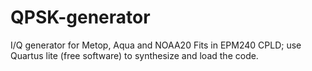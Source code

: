 # QPSK-generator
I/Q generator for Metop, Aqua and NOAA20
Fits in EPM240 CPLD; use Quartus lite (free software) to synthesize and load the code.

